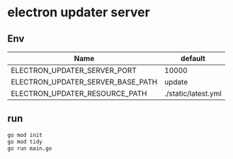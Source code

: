 # electron updater server

## Env
|Name|default|
|-|-|
|ELECTRON_UPDATER_SERVER_PORT|10000|
|ELECTRON_UPDATER_SERVER_BASE_PATH|update|
|ELECTRON_UPDATER_RESOURCE_PATH|./static/latest.yml|

## run
```bash
go mod init
go mod tidy
go run main.go
```